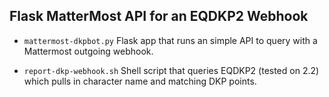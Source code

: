 ## Flask MatterMost API for an EQDKP2 Webhook

* ```mattermost-dkpbot.py``` Flask app that runs an simple API to query with a
  Mattermost outgoing webhook.

* ```report-dkp-webhook.sh``` Shell script that queries EQDKP2 (tested on 2.2)
  which pulls in character name and matching DKP points.

